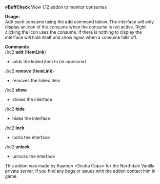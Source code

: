  #**BuffCheck**
Wow 1.12 addon to monitor consumes

**Usage:**<br/>
Add each consume using the add command below. The interface will only display an icon of 
the consume when the consume is not active. Right clicking the icon uses the consume. 
If there is nothing to display the interface will hide itself and show again when a consume falls off.

**Commands**<br/>
/bc2 **add** {**ItemLink**}
  - adds the linked item to be monitored

/bc2 **remove** {**ItemLink**}
  
  - removes the linked item

/bc2 **show**
  
  - shows the interface
  
/bc2 **hide**

   - hides the interface
   
/bc2 **lock**

   - locks the interface
   
/bc2 **unlock**

   - unlocks the interface

This addon was made by Kaymon \<Scuba Cops> for the Northdale Vanilla private server. If you find
any bugs or issues with the addon contact him in game.
